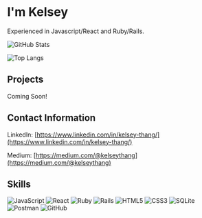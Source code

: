 
# I'm Kelsey

Experienced in Javascript/React and Ruby/Rails.

![GitHub Stats](https://github-readme-stats-gamma-two-40.vercel.app/api?username=kelseythang&hide=issues&count_private=true&show_icons=true)

![Top Langs](https://github-readme-stats-gamma-two-40.vercel.app/api/top-langs?username=kelseythang&layout=compact) 

## Projects

Coming Soon!

## Contact Information

LinkedIn: [https://www.linkedin.com/in/kelsey-thang/](https://www.linkedin.com/in/kelsey-thang/)

Medium: [https://medium.com/@kelseythang](https://medium.com/@kelseythang)

## Skills

![JavaScript](https://img.shields.io/badge/javascript-%23323330.svg?style=for-the-badge&logo=javascript&logoColor=%23F7DF1E) 
![React](https://img.shields.io/badge/react-%2320232a.svg?style=for-the-badge&logo=react&logoColor=%2361DAFB) 
![Ruby](https://img.shields.io/badge/ruby-%23CC342D.svg?style=for-the-badge&logo=ruby&logoColor=white) 
![Rails](https://img.shields.io/badge/rails-%23CC0000.svg?style=for-the-badge&logo=ruby-on-rails&logoColor=white)
![HTML5](https://img.shields.io/badge/html5-%23E34F26.svg?style=for-the-badge&logo=html5&logoColor=white) 
![CSS3](https://img.shields.io/badge/css3-%231572B6.svg?style=for-the-badge&logo=css3&logoColor=white) 
![SQLite](https://img.shields.io/badge/sqlite-%2307405e.svg?style=for-the-badge&logo=sqlite&logoColor=white) 
![Postman](https://img.shields.io/badge/Postman-FF6C37?style=for-the-badge&logo=postman&logoColor=red) 
![GitHub](https://img.shields.io/badge/github-%23121011.svg?style=for-the-badge&logo=github&logoColor=white) 
